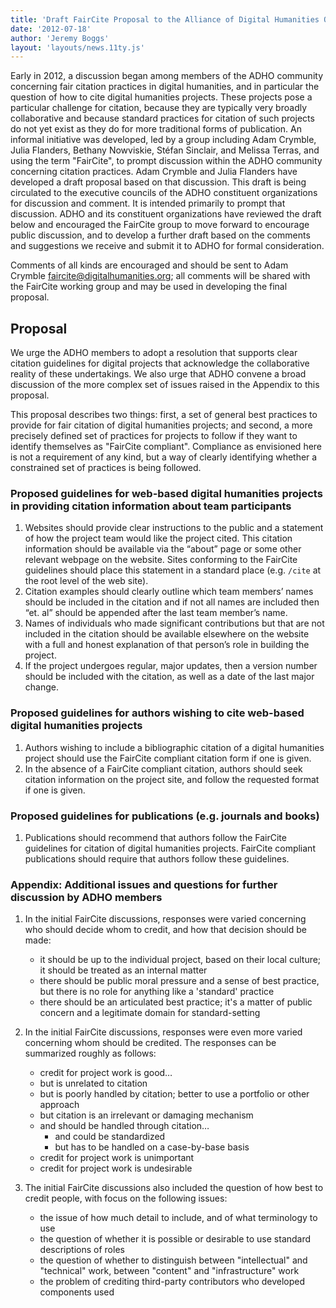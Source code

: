 ```yaml
---
title: 'Draft FairCite Proposal to the Alliance of Digital Humanities Organizations'
date: '2012-07-18'
author: 'Jeremy Boggs'
layout: 'layouts/news.11ty.js'
---
```

Early in 2012, a discussion began among members of the ADHO community concerning fair citation practices in digital humanities, and in particular the question of how to cite digital humanities projects. These projects pose a particular challenge for citation, because they are typically very broadly collaborative and because standard practices for citation of such projects do not yet exist as they do for more traditional forms of publication. An informal initiative was developed, led by a group including Adam Crymble, Julia Flanders, Bethany Nowviskie, Stéfan Sinclair, and Melissa Terras, and using the term "FairCite", to prompt discussion within the ADHO community concerning citation practices. Adam Crymble and Julia Flanders have developed a draft proposal based on that discussion. This draft is being circulated to the executive councils of the ADHO constituent organizations for discussion and comment. It is intended primarily to prompt that discussion. ADHO and its constituent organizations have reviewed the draft below and encouraged the FairCite group to move forward to encourage public discussion, and to develop a further draft based on the comments and suggestions we receive and submit it to ADHO for formal consideration.

Comments of all kinds are encouraged and should be sent to Adam Crymble [faircite@digitalhumanities.org](mailto:faircite@digitalhumanities.org); all comments will be shared with the FairCite working group and may be used in developing the final proposal.

## Proposal

We urge the ADHO members to adopt a resolution that supports clear citation guidelines for digital projects that acknowledge the collaborative reality of these undertakings. We also urge that ADHO convene a broad discussion of the more complex set of issues raised in the Appendix to this proposal.

This proposal describes two things: first, a set of general best practices to provide for fair citation of digital humanities projects; and second, a more precisely defined set of practices for projects to follow if they want to identify themselves as "FairCite compliant". Compliance as envisioned here is not a requirement of any kind, but a way of clearly identifying whether a constrained set of practices is being followed.

### Proposed guidelines for web-based digital humanities projects in providing citation information about team participants

1. Websites should provide clear instructions to the public and a statement of how the project team would like the project cited. This citation information should be available via the “about” page or some other relevant webpage on the website. Sites conforming to the FairCite guidelines should place this statement in a standard place (e.g. `/cite` at the root level of the web site).
2. Citation examples should clearly outline which team members’ names should be included in the citation and if not all names are included then “et. al” should be appended after the last team member’s name.
3. Names of individuals who made significant contributions but that are not included in the citation should be available elsewhere on the website with a full and honest explanation of that person’s role in building the project.
4. If the project undergoes regular, major updates, then a version number should be included with the citation, as well as a date of the last major change.

### Proposed guidelines for authors wishing to cite web-based digital humanities projects

1. Authors wishing to include a bibliographic citation of a digital humanities project should use the FairCite compliant citation form if one is given.
2. In the absence of a FairCite compliant citation, authors should seek citation information on the project site, and follow the requested format if one is given.

### Proposed guidelines for publications (e.g. journals and books)

1. Publications should recommend that authors follow the FairCite guidelines for citation of digital humanities projects. FairCite compliant publications should require that authors follow these guidelines.

### Appendix: Additional issues and questions for further discussion by ADHO members

1. In the initial FairCite discussions, responses were varied concerning who should decide whom to credit, and how that decision should be made:
   - it should be up to the individual project, based on their local culture; it should be treated as an internal matter
   - there should be public moral pressure and a sense of best practice, but there is no role for anything like a 'standard' practice
   - there should be an articulated best practice; it's a matter of public concern and a legitimate domain for standard-setting

2. In the initial FairCite discussions, responses were even more varied concerning whom should be credited. The responses can be summarized roughly as follows:
   - credit for project work is good…
   - but is unrelated to citation
   - but is poorly handled by citation; better to use a portfolio or other approach
   - but citation is an irrelevant or damaging mechanism
   - and should be handled through citation…
     - and could be standardized
     - but has to be handled on a case-by-base basis
   - credit for project work is unimportant
   - credit for project work is undesirable

3. The initial FairCite discussions also included the question of how best to credit people, with focus on the following issues:
   - the issue of how much detail to include, and of what terminology to use
   - the question of whether it is possible or desirable to use standard descriptions of roles
   - the question of whether to distinguish between "intellectual" and "technical" work, between "content" and "infrastructure" work
   - the problem of crediting third-party contributors who developed components used
